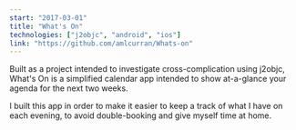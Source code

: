 ```yaml
---
start: "2017-03-01"
title: "What's On"
technologies: ["j2objc", "android", "ios"]
link: "https://github.com/amlcurran/Whats-on"
---
```

Built as a project intended to investigate cross-complication using j2objc, What's On is a simplified calendar app intended to show at-a-glance your agenda for the next two weeks.

I built this app in order to make it easier to keep a track of what I have on each evening, to avoid double-booking and give myself time at home. 